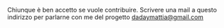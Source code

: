Chiunque è ben accetto se vuole contribuire.
Scrivere una mail a questo indirizzo per parlarne con me del progetto
dadaymattia@gmail.com
